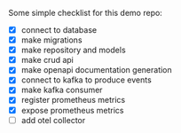Some simple checklist for this demo repo:
- [x] connect to database
- [x] make migrations
- [x] make repository and models
- [x] make crud api
- [x] make openapi documentation generation
- [x] connect to kafka to produce events
- [x] make kafka consumer
- [x] register prometheus metrics
- [x] expose prometheus metrics
- [ ] add otel collector
